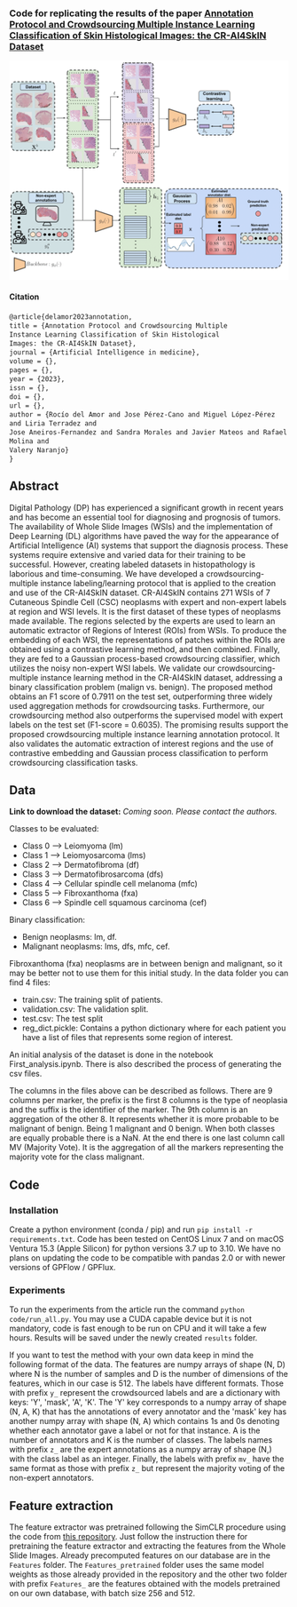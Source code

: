 ### Code for replicating the results of the paper [Annotation Protocol and Crowdsourcing Multiple Instance Learning Classification of Skin Histological Images: the CR-AI4SkIN Dataset]()

<img src="https://github.com/wizmik12/Crowdsourcing-MIL-Skin-Cancer/blob/main/overview.png" width="520">



#### Citation
~~~
@article{delamor2023annotation,
title = {Annotation Protocol and Crowdsourcing Multiple
Instance Learning Classification of Skin Histological
Images: the CR-AI4SkIN Dataset},
journal = {Artificial Intelligence in medicine},
volume = {},
pages = {},
year = {2023},
issn = {},
doi = {},
url = {},
author = {Rocío del Amor and Jose Pérez-Cano and Miguel López-Pérez and Liria Terradez and
Jose Aneiros-Fernandez and Sandra Morales and Javier Mateos and Rafael Molina and
Valery Naranjo}
}
~~~

## Abstract
Digital Pathology (DP) has experienced a significant growth in recent years and has become an essential tool for diagnosing and prognosis of tumors. 
The availability of Whole Slide Images (WSIs) and the implementation of Deep Learning (DL) algorithms have paved the way for the appearance of Artificial Intelligence (AI) systems that support the diagnosis process. These systems require extensive and varied data for their training to be successful. However, creating labeled datasets in histopathology is laborious and time-consuming. We have developed a crowdsourcing-multiple instance labeling/learning protocol that is applied to the creation and use of the CR-AI4SkIN dataset. CR-AI4SkIN contains 271 WSIs of 7 Cutaneous Spindle Cell (CSC) neoplasms with expert and non-expert labels at region and WSI levels. It is the first dataset of these types of neoplasms made available. The regions selected by the experts are used to learn an automatic extractor of  Regions of Interest (ROIs) from WSIs. To produce the embedding of each WSI, the representations of patches within the ROIs are obtained using a contrastive learning method, and then combined. Finally, they are fed to a Gaussian process-based crowdsourcing classifier, which utilizes the noisy non-expert WSI labels. We validate our crowdsourcing-multiple instance learning method in the CR-AI4SkIN dataset, addressing a binary classification problem (malign vs. benign). 
The proposed method obtains an F1 score of 0.7911 on the test set, outperforming three widely used aggregation methods for crowdsourcing tasks. Furthermore, our crowdsourcing method also outperforms the supervised model with expert labels on the test set (F1-score = 0.6035). The promising results support the proposed crowdsourcing multiple instance learning annotation protocol.  It also validates the automatic extraction of interest regions and the use of contrastive embedding and Gaussian process classification to perform crowdsourcing classification tasks.

## Data

**Link to download the dataset:** *Coming soon. Please contact the authors.*

Classes to be evaluated:

* Class 0 --> Leiomyoma (lm)
* Class 1 --> Leiomyosarcoma (lms)
* Class 2 --> Dermatofibroma (df)
* Class 3 --> Dermatofibrosarcoma (dfs)
* Class 4 --> Cellular spindle cell melanoma (mfc)
* Class 5 --> Fibroxanthoma (fxa)
* Class 6 --> Spindle cell squamous carcinoma (cef)

Binary classification:

* Benign neoplasms: lm, df.
* Malignant neoplasms: lms, dfs, mfc, cef.

Fibroxanthoma (fxa) neoplasms are in between benign and malignant, so it may be better not to use them for this initial study.
In the data folder you can find 4 files:

* train.csv: The training split of patients.
* validation.csv: The validation split.
* test.csv: The test split
* reg_dict.pickle: Contains a python dictionary where for each patient you have a list of files that represents some region of interest.

An initial analysis of the dataset is done in the notebook First_analysis.ipynb. There is also described the process of generating the csv files.

The columns in the files above can be described as follows. There are 9 columns per marker, the prefix is the first 8 columns is the type of neoplasia and the suffix is the identifier of the marker. The 9th column is an aggregation of the other 8. It represents whether it is more probable to be malignant of benign. Being 1 malignant and 0 benign. When both classes are equally probable there is a NaN. At the end there is one last column call MV (Majority Vote). It is the aggregation of all the markers representing the majority vote for the class malignant.

## Code
### Installation

Create a python environment (conda / pip) and run `pip install -r requirements.txt`. Code has been tested on CentOS Linux 7 and on macOS Ventura 15.3 (Apple Silicon) for python versions 3.7 up to 3.10. We have no plans on updating the code to be compatible with pandas 2.0 or with newer versions of GPFlow / GPFlux.


### Experiments

To run the experiments from the article run the command `python code/run_all.py`. You may use a CUDA capable device but it is not mandatory, code is fast enough to be run on CPU and it will take a few hours. Results will be saved under the newly created `results` folder.

If you want to test the method with your own data keep in mind the following format of the data. The features are numpy arrays of shape (N, D) where N is the number of samples and D is the number of dimensions of the features, which in our case is 512. The labels have different formats. Those with prefix `y_` represent the crowdsourced labels and are a dictionary with keys: 'Y', 'mask', 'A', 'K'. The 'Y' key corresponds to a numpy array of shape (N, A, K) that has the annotations of every annotator and the 'mask' key has another numpy array with shape (N, A) which contains 1s and 0s denoting whether each annotator gave a label or not for that instance. A is the number of annotators and K is the number of classes. The labels names with prefix `z_` are the expert annotations as a numpy array of shape (N,) with the class label as an integer. Finally, the labels with prefix `mv_` have the same format as those with prefix `z_` but represent the majority voting of the non-expert annotators.


## Feature extraction

The feature extractor was pretrained following the SimCLR procedure using the code from [this repository](https://github.com/binli123/dsmil-wsi). Just follow the instruction there for pretraining the feature extractor and extracting the features from the Whole Slide Images. Already precomputed features on our database are in the `Features` folder. The `Features_pretrained` folder uses the same model weights as those already provided in the repository and the other two folder with prefix `Features_` are the features obtained with the models pretrained on our own database, with batch size 256 and 512.
